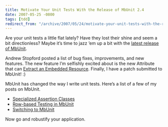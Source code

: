 ```yaml
---
title: Motivate Your Unit Tests With the Release of MbUnit 2.4
date: 2007-05-25 -0800
tags: [tdd]
redirect_from: "/archive/2007/05/24/motivate-your-unit-tests-with-the-release-of-mbunit-2.4.aspx/"
---
```


Are your unit tests a little flat lately? Have they lost their shine and
seem a bit directionless? Maybe it’s time to jazz ’em up a bit with the
[latest release of
MbUnit](http://weblogs.asp.net/astopford/archive/2007/05/24/mbunit-2-4-rtm.aspx "MbUnit 2.4 RTM").

Andrew Stopford posted a list of bug fixes, improvements, and new
features. The new feature I’m selfishly excited about is the new
Attribute that can [Extract an Embedded
Resource](https://haacked.com/archive/2007/04/27/extract-embedded-resources-with-an-attribute-in-mbunit.aspx "Extract Embedded Resources With An Attribute").
Finally, I have a patch submitted to MbUnit! :)

MbUnit has changed the way I write unit tests. Here’s a list of a few of
my posts on MbUnit.

-   [Specialized Assertion
    Classes](https://haacked.com/archive/2007/05/10/productive-unit-testing-with-specialized-assertion-classes-in-mbunit.aspx "Productive Unit Testing with Specialized Assertion Classes")
-   [Row-based Testing in
    MbUnit](https://haacked.com/archive/2004/10/20/Row_Based_Testing.aspx "Row Based Testing")
-   [Switching to
    MbUnit](https://haacked.com/archive/2005/10/18/SwitchingToMbUnit.aspx "Switching to MbUnit")

Now go and robustify your application.

